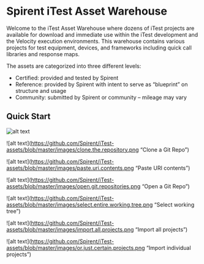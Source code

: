 # Spirent iTest Asset Warehouse

Welcome to the iTest Asset Warehouse where dozens of iTest projects are available for download and immediate use within the iTest development and the Velocity execution environments. This warehouse contains various projects for test equipment, devices, and frameworks including quick call libraries and response maps.

The assets are categorized into three different levels:
- Certified:  provided and tested by Spirent
- Reference:  provided by Spirent with intent to serve as “blueprint” on structure and usage
- Community:  submitted by Spirent or community – mileage may vary        

## Quick Start
 
![alt text](https://github.com/Spirent/iTest-assets/blob/master/images/copy.url.to.clipboard.png "Copy https URL")

![alt text](https://github.com/Spirent/iTest-assets/blob/master/images/clone.the.repository.png “Clone a Git Repo”)

![alt text](https://github.com/Spirent/iTest-assets/blob/master/images/paste.uri.contents.png “Paste URI contents”)

![alt text](https://github.com/Spirent/iTest-assets/blob/master/images/open.git.repositories.png “Open a Git Repo”)

![alt text](https://github.com/Spirent/iTest-assets/blob/master/images/select.entire.working.tree.png “Select working tree”)

![alt text](https://github.com/Spirent/iTest-assets/blob/master/images/import.all.projects.png “Import all projects”)

![alt text](https://github.com/Spirent/iTest-assets/blob/master/images/or.just.certain.projects.png “Import individual projects”)
